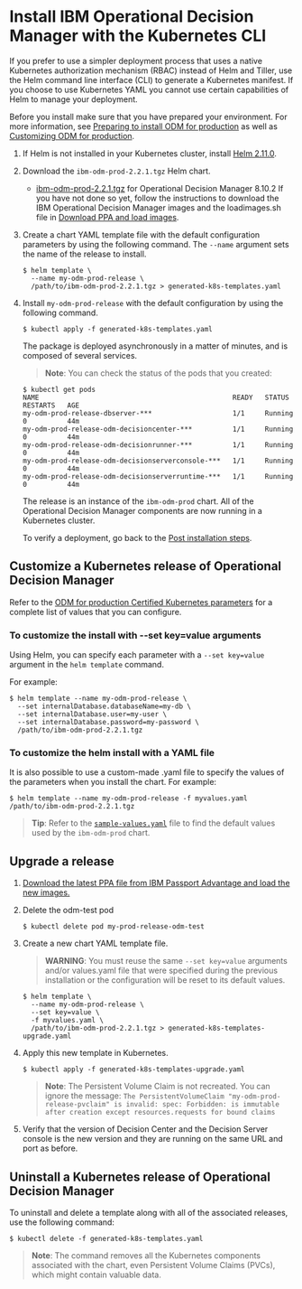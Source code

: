 # Install IBM Operational Decision Manager with the Kubernetes CLI

If you prefer to use a simpler deployment process that uses a native Kubernetes authorization mechanism (RBAC) instead of Helm and Tiller, use the Helm command line interface (CLI) to generate a Kubernetes manifest. If you choose to use Kubernetes YAML you cannot use certain capabilities of Helm to manage your deployment.

Before you install make sure that you have prepared your environment. For more information, see [Preparing to install ODM for production](https://www.ibm.com/support/knowledgecenter/SSYHZ8_19.0.x/com.ibm.dba.install/k8s_topics/tsk_preparing_odmk8s.html) as well as [Customizing ODM for production](https://www.ibm.com/support/knowledgecenter/SSYHZ8_19.0.x/com.ibm.dba.install/k8s_topics/tsk_install_odm.html).

1. If Helm is not installed in your Kubernetes cluster, install [Helm 2.11.0](https://github.com/helm/helm/releases/tag/v2.11.0).

2. Download the `ibm-odm-prod-2.2.1.tgz` Helm chart.
   - [ibm-odm-prod-2.2.1.tgz](../helm-charts/ibm-odm-prod-2.2.1.tgz) for Operational Decision Manager 8.10.2
   If you have not done so yet, follow the instructions to download the IBM Operational Decision Manager images and the loadimages.sh file in [Download PPA and load images](../../README.md#step-2-download-a-product-package-from-ppa-and-load-the-images).

3. Create a chart YAML template file with the default configuration parameters by using the following command. The `--name` argument sets the name of the release to install.

   ```console
   $ helm template \
     --name my-odm-prod-release \
     /path/to/ibm-odm-prod-2.2.1.tgz > generated-k8s-templates.yaml
   ```

4. Install `my-odm-prod-release` with the default configuration by using the following command.

   ```console
   $ kubectl apply -f generated-k8s-templates.yaml
   ```
   The package is deployed asynchronously in a matter of minutes, and is composed of several services.

   > **Note**: You can check the status of the pods that you created:
   ```console
   $ kubectl get pods
   NAME                                                READY   STATUS    RESTARTS   AGE
   my-odm-prod-release-dbserver-***                    1/1     Running   0          44m
   my-odm-prod-release-odm-decisioncenter-***          1/1     Running   0          44m
   my-odm-prod-release-odm-decisionrunner-***          1/1     Running   0          44m
   my-odm-prod-release-odm-decisionserverconsole-***   1/1     Running   0          44m
   my-odm-prod-release-odm-decisionserverruntime-***   1/1     Running   0          44m
   ```

   The release is an instance of the `ibm-odm-prod` chart. All of the Operational Decision Manager components are now running in a Kubernetes cluster.

   To verify a deployment, go back to the [Post installation steps](../README.md#post-installation-steps).

## Customize a Kubernetes release of Operational Decision Manager

Refer to the [ODM for production Certified Kubernetes parameters](https://www.ibm.com/support/knowledgecenter/SSYHZ8_19.0.x/com.ibm.dba.ref/k8s_topics/ref_parameters_prod.html) for a complete list of values that you can configure.

### To customize the install with --set key=value arguments

Using Helm, you can specify each parameter with a `--set key=value` argument in the `helm template` command.

For example:
```console
$ helm template --name my-odm-prod-release \
  --set internalDatabase.databaseName=my-db \
  --set internalDatabase.user=my-user \
  --set internalDatabase.password=my-password \
  /path/to/ibm-odm-prod-2.2.1.tgz
```

### To customize the helm install with a YAML file

It is also possible to use a custom-made .yaml file to specify the values of the parameters when you install the chart.
For example:

```console
$ helm template --name my-odm-prod-release -f myvalues.yaml /path/to/ibm-odm-prod-2.2.1.tgz
```

> **Tip**: Refer to the [`sample-values.yaml`](../configuration/sample-values.yaml) file to find the default values used by the `ibm-odm-prod` chart.

## Upgrade a release

1. [Download the latest PPA file from IBM Passport Advantage and load the new images.](../README.md#step-2-download-a-product-package-from-ppa-and-load-the-images)

3. Delete the odm-test pod

   ```console
   $ kubectl delete pod my-prod-release-odm-test
   ```

2. Create a new chart YAML template file.

   > **WARNING**: You must reuse the same `--set key=value` arguments and/or values.yaml file that were specified during the previous installation or the configuration will be reset to its default values.

   ```console
   $ helm template \
     --name my-odm-prod-release \
     --set key=value \
     -f myvalues.yaml \
     /path/to/ibm-odm-prod-2.2.1.tgz > generated-k8s-templates-upgrade.yaml
   ```

4. Apply this new template in Kubernetes.

   ```console
   $ kubectl apply -f generated-k8s-templates-upgrade.yaml
   ```

   > **Note**: The Persistent Volume Claim is not recreated. You can ignore the message: `The PersistentVolumeClaim "my-odm-prod-release-pvclaim" is invalid: spec: Forbidden: is immutable after creation except resources.requests for bound claims`

5. Verify that the version of Decision Center and the Decision Server console is the new version and they are running on the same URL and port as before.

## Uninstall a Kubernetes release of Operational Decision Manager

To uninstall and delete a template along with all of the associated releases, use the following command:

```console
$ kubectl delete -f generated-k8s-templates.yaml
```

> **Note**: The command removes all the Kubernetes components associated with the chart, even Persistent Volume Claims (PVCs), which might contain valuable data.

